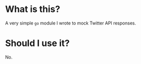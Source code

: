 # What is this?

A very simple `go` module I wrote to mock Twitter API responses.

# Should I use it?

No.